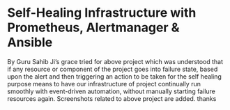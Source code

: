 # Self-Healing Infrastructure with Prometheus, Alertmanager & Ansible

By Guru Sahib Ji’s grace tried for above project which was understood that if any resource or component of the project goes into failure state, based upon the alert and then triggering an action to be taken for the self healing purpose means to have our infrastructure of project continually run smoothly with event-driven automation, without manually starting failure resources again. Screenshots related to above project are added.
thanks
